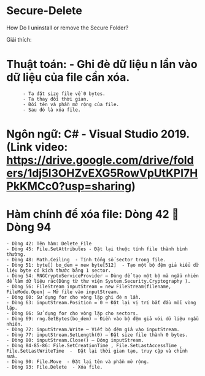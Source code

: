 # Secure-Delete
How Do I uninstall or remove the Secure Folder?

Giải thích:
# Thuật toán: - Ghi đè dữ liệu n lần vào dữ liệu của file cần xóa.
		  - Ta đặt size file về 0 bytes.
		  - Ta thay đổi thời gian.
		  - Đổi tên và phần mở rộng của file.
		  - Sau đó là xóa file.
# Ngôn ngữ: C#  -  Visual Studio 2019.(Link video: https://drive.google.com/drive/folders/1dj5l3OHZvEXG5RowVpUtKPI7HPkKMCc0?usp=sharing)
# Hàm chính để xóa file: Dòng 42  Dòng 94
	- Dòng 42: Tên hàm: Delete_File
	- Dòng 45: File.SetAttributes - Đặt lại thuộc tính file thành bình thường.
	- Dòng 48: Math.Ceiling  - Tính tổng số sector trong file.
	- Dòng 51: byte[] bo_dem = new byte[512]  - Tạo một bộ đệm giả kiểu dữ liệu byte có kích thước bằng 1 sector.
	- Dòng 54: RNGCryptoServiceProvider – Dùng để tạo một bộ mã ngẫu nhiên để làm dữ liệu rác(Dùng từ thư viện System.Security.Cryptography ).
	- Dòng 56: FileStream inputStream = new FileStream(filename, FileMode.Open) – Mở file vào inputStream.
	- Dòng 60: Sử dụng for cho vòng lặp ghi đè n lần.
	- Dòng 63: inputStream.Position = 0 – Đặt lại vị trí bắt đầu mỗi vòng lặp.
	- Dòng 66: Sử dụng for cho vòng lặp cho sectors.
	- Dòng 69: rng.GetBytes(bo_dem) – Điền vào bộ đệm giả với dữ liệu ngẫu nhiên.
	- Dòng 72: inputStream.Write – Viết bộ đệm giả vào inputStream.
	- Dòng 77: inputStream.SetLength(0) – Đặt size file thành 0 bytes.
	- Dòng 80: inputStream.Close() – Đóng inputStream.
	- Dòng 84-85-86: File.SetCreationTime , File.SetLastAccessTime , File.SetLastWriteTime  -  Đặt lại thời gian tạo, truy cập và chỉnh sửa.
	- Dòng 90: File.Move  - Đặt lại tên và phần mở rộng.
	- Dòng 93: File.Delete  - Xóa file.
